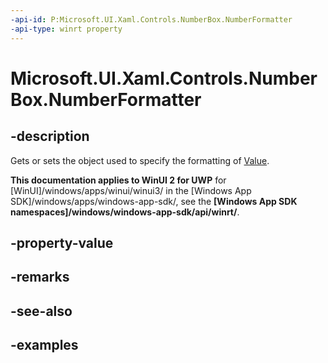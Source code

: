 ```yaml
---
-api-id: P:Microsoft.UI.Xaml.Controls.NumberBox.NumberFormatter
-api-type: winrt property
---
```


# Microsoft.UI.Xaml.Controls.NumberBox.NumberFormatter

<!--
public Windows.Globalization.NumberFormatting.INumberFormatter2 NumberFormatter { get; set; }
-->

## -description

Gets or sets the object used to specify the formatting of [Value](numberbox_value.md).

**This documentation applies to WinUI 2 for UWP** for [WinUI]/windows/apps/winui/winui3/ in the [Windows App SDK]/windows/apps/windows-app-sdk/, see the **[Windows App SDK namespaces]/windows/windows-app-sdk/api/winrt/**.

## -property-value

## -remarks

## -see-also

## -examples

